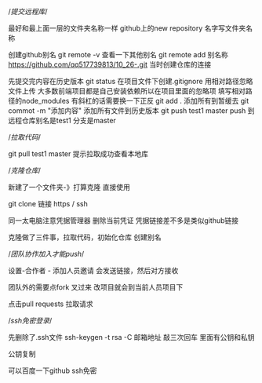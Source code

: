/*提交远程库*/

最好和最上面一层的文件夹名称一样
github上的new repository 名字写文件夹名称


创建github别名 
git remote -v 查看一下其他别名
git remote add 别名称 https://github.com/qq517739813/10_26-.git 当时创建仓库的连接

先提交完内容在历史版本
git status 
在项目文件下创建.gitignore 用相对路径忽略文件上传
大多数前端项目都是自己安装依赖所以在项目里面的忽略项
填写相对路径的node_modules 有斜杠的话需要换一下正反
git add .  添加所有到暂缓去
git commot -m "添加内容" 添加所有文件到历史版本
git push test1 master push 到远程仓库别名是test1 分支是master


/*拉取代码*/

git pull test1 master 提示拉取成功查看本地库

/*克隆仓库*/

新建了一个文件夹-》打算克隆
直接使用


git clone 链接 https / ssh

同一太电脑注意凭据管理器 删除当前凭证
凭据链接差不多是类似github链接
 
 克隆做了三件事，拉取代码，初始化仓库 创建别名
 
 
 /*团队协作加入才能push*/

设置-合作者 - 添加人员邀请
 会发送链接，然后对方接收
 
 
 团队外的需要点fork 叉过来
 改项目就会到当前人员项目下
 
 点击pull requests 拉取请求
 
 /*ssh免密登录*/
 
先删除了.ssh文件
ssh-keygen -t rsa -C 邮箱地址 敲三次回车
里面有公钥和私钥

公钥复制

可以百度一下github ssh免密
